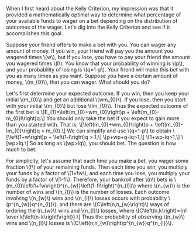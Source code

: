 <html>
<head>
  <meta charset="utf-8">
  <meta name="viewport" content="width=device-width">
  <title>Understanding the Kelly Criterion</title>
  <script src="https://polyfill.io/v3/polyfill.min.js?features=es6"></script>
  <script id="MathJax-script" async
          src="https://cdn.jsdelivr.net/npm/mathjax@3/es5/tex-mml-chtml.js">
  </script>
</head>
<body>
<p>
  When I first heard about the Kelly Criterion, my impression was that it provided a mathematically optimal way to determine what percentage of your available funds to wager on a bet depending on the distribution of outcomes of the wager. Let's dig into the Kelly Criterion and see if it accomplishes this goal.
</p>
<p>
  Suppose your friend offers to make a bet with you. You can wager any amount of money. If you win, your friend will pay you the amount you wagered times \(w\), but if you lose, you have to pay your friend the amount you wagered times \(l\). You know that your probability of winning is \(p\), and your probability of losing is \(q=1-p\). Your friend will make this bet with you as many times as you want. Suppose you have a certain amount of money, \(m_{0}\), that you can wager. What should you do?
</p>
<p>
  Let's first determine your expected outcome. If you win, then you keep your initial \(m_{0}\) and get an additional \(wm_{0}\). If you lose, then you start with your initial \(m_{0}\) but lose \(lm_{0}\). Thus the expected outcome of the first bet is
  \[E_{1}=\left(m_{0}+wm_{0}\right)p + \left(m_{0}-m_{0}l\right)q.\]
You should only take the bet if you expect to gain more than you started with. That is,
  \[\left(m_{0}+wm_{0}\right)p + \left(m_{0}-lm_{0}\right)q > m_{0}.\]
We can simplify and use \(q=1-p\) to obtain
  \[\left(1+w\right)p + \left(1-l\right)q > 1,\]
  \[p+wp+q-lq>1,\]
  \[1+wp-lq>1,\]
  \[wp>lq.\]
So as long as \(wp>lq\), you should bet. The question is how much to bet.
</p>
<p>
  For simplicity, let's assume that each time you make a bet, you wager some fraction \(f\) of your remaining funds. Then each time you win, you multiply your funds by a factor of \(1+fw\), and each time you lose, you multiply your funds by a factor of \(1-fl\). Therefore, your bankroll after \(n\) bets is \(m_{0}\left(1+fw\right)^{n_{w}}\left(1-fl\right)^{n_{l}}\) where \(n_{w}\) is the number of wins and \(n_{l}\) is the number of losses. Each outcome involving \(n_{w}\) wins and \(n_{l}\) losses occurs with probability \(p^{n_{w}}q^{n_{l}}\), and there are \(C\left(n,n_{w}\right)\) ways of ordering the (n_{w}\) wins and \(n_{l}\) losses, where
  \[C\left(n,k\right)={n! \over k!\left(n-k\right!\right)}.\]
Thus the probability of observing \(n_{w}\) wins and \(n_{l}\) losses is \(C\left(n,n_{w}\right)p^{n_{w}}q^{n_{l}}\).
</p>
</body>
</html>
